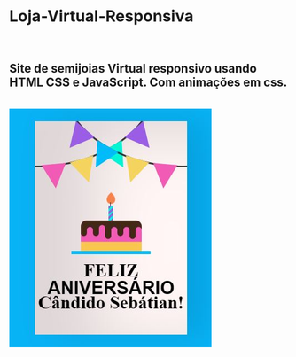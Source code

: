 <h1>Loja-Virtual-Responsiva</h1>
<br>

<h2>Site de semijoias Virtual responsivo usando HTML CSS e JavaScript. Com animações em css.</h2>
<br>
<img src="https://github.com/Josetelma/Cartao-Animado/blob/main/assets/img.JPG?raw=true">
